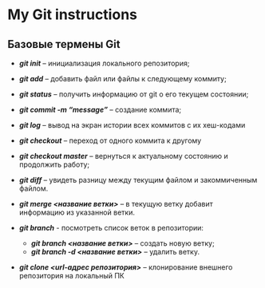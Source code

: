 # My Git instructions

## Базовые термены Git

* **_git init_** – инициализация локального репозитория;

* **_git add_** – добавить файл или файлы к следующему коммиту;

* **_git status_** – получить информацию от git о его текущем состоянии;

* **_git commit -m “message”_** – создание коммита;

* **_git log_** – вывод на экран истории всех коммитов с их хеш-кодами

* **_git checkout_** – переход от одного коммита к другому

* **_git checkout master_** – вернуться к актуальному состоянию и продолжить работу;

* **_git diff_** – увидеть разницу между текущим файлом и закоммиченным файлом.

* **_git merge <название ветки>_** – в текущую ветку добавит информацию из указанной ветки.

* **_git branch_** - посмотреть список веток в репозитории:
    * **_git branch <название ветки>_** – создать новую ветку; 
    * **_git branch -d <название ветки>_** – удалить ветку.

* **_git clone <url-адрес репозитория>_** – клонирование внешнего репозитория на  локальный ПК
